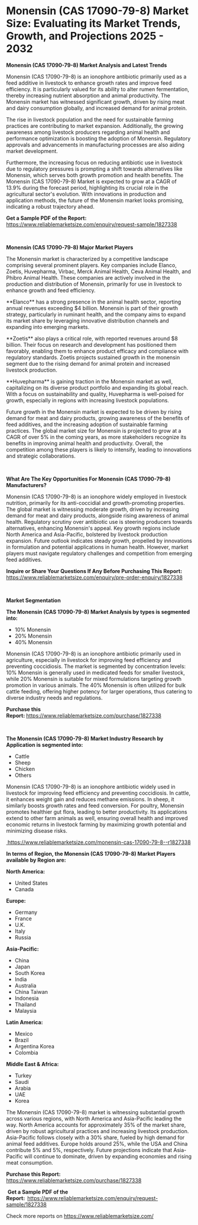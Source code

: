 <p><h1>Monensin (CAS 17090-79-8) Market Size: Evaluating its Market Trends, Growth, and Projections 2025 - 2032</h1></p><p><strong>Monensin (CAS 17090-79-8) Market Analysis and Latest Trends</strong></p>
<p><p>Monensin (CAS 17090-79-8) is an ionophore antibiotic primarily used as a feed additive in livestock to enhance growth rates and improve feed efficiency. It is particularly valued for its ability to alter rumen fermentation, thereby increasing nutrient absorption and animal productivity. The Monensin market has witnessed significant growth, driven by rising meat and dairy consumption globally, and increased demand for animal protein. </p><p>The rise in livestock population and the need for sustainable farming practices are contributing to market expansion. Additionally, the growing awareness among livestock producers regarding animal health and performance optimization is boosting the adoption of Monensin. Regulatory approvals and advancements in manufacturing processes are also aiding market development. </p><p>Furthermore, the increasing focus on reducing antibiotic use in livestock due to regulatory pressures is prompting a shift towards alternatives like Monensin, which serves both growth promotion and health benefits. The Monensin (CAS 17090-79-8) Market is expected to grow at a CAGR of 13.9% during the forecast period, highlighting its crucial role in the agricultural sector's evolution. With innovations in production and application methods, the future of the Monensin market looks promising, indicating a robust trajectory ahead.</p></p>
<p><strong>Get a Sample PDF of the Report:&nbsp;</strong> <a href="https://www.reliablemarketsize.com/enquiry/request-sample/1827338?utm_campaign=1131&utm_medium=2&utm_source=Github&utm_content=ia&utm_term=03022025&utm_id=monensin-cas-17090-79-8">https://www.reliablemarketsize.com/enquiry/request-sample/1827338</a></p>
<p>&nbsp;</p>
<p><strong>Monensin (CAS 17090-79-8) Major Market Players</strong></p>
<p><p>The Monensin market is characterized by a competitive landscape comprising several prominent players. Key companies include Elanco, Zoetis, Huvepharma, Virbac, Merck Animal Health, Ceva Animal Health, and Phibro Animal Health. These companies are actively involved in the production and distribution of Monensin, primarily for use in livestock to enhance growth and feed efficiency.</p><p>**Elanco** has a strong presence in the animal health sector, reporting annual revenues exceeding $4 billion. Monensin is part of their growth strategy, particularly in ruminant health, and the company aims to expand its market share by leveraging innovative distribution channels and expanding into emerging markets.</p><p>**Zoetis** also plays a critical role, with reported revenues around $8 billion. Their focus on research and development has positioned them favorably, enabling them to enhance product efficacy and compliance with regulatory standards. Zoetis projects sustained growth in the monensin segment due to the rising demand for animal protein and increased livestock production.</p><p>**Huvepharma** is gaining traction in the Monensin market as well, capitalizing on its diverse product portfolio and expanding its global reach. With a focus on sustainability and quality, Huvepharma is well-poised for growth, especially in regions with increasing livestock populations.</p><p>Future growth in the Monensin market is expected to be driven by rising demand for meat and dairy products, growing awareness of the benefits of feed additives, and the increasing adoption of sustainable farming practices. The global market size for Monensin is projected to grow at a CAGR of over 5% in the coming years, as more stakeholders recognize its benefits in improving animal health and productivity. Overall, the competition among these players is likely to intensify, leading to innovations and strategic collaborations.</p></p>
<p>&nbsp;</p>
<p><strong>What Are The Key Opportunities For Monensin (CAS 17090-79-8) Manufacturers?</strong></p>
<p><p>Monensin (CAS 17090-79-8) is an ionophore widely employed in livestock nutrition, primarily for its anti-coccidial and growth-promoting properties. The global market is witnessing moderate growth, driven by increasing demand for meat and dairy products, alongside rising awareness of animal health. Regulatory scrutiny over antibiotic use is steering producers towards alternatives, enhancing Monensin's appeal. Key growth regions include North America and Asia-Pacific, bolstered by livestock production expansion. Future outlook indicates steady growth, propelled by innovations in formulation and potential applications in human health. However, market players must navigate regulatory challenges and competition from emerging feed additives.</p></p>
<p><strong>Inquire or Share Your Questions If Any Before Purchasing This Report:</strong> <a href="https://www.reliablemarketsize.com/enquiry/pre-order-enquiry/1827338?utm_campaign=1131&utm_medium=2&utm_source=Github&utm_content=ia&utm_term=03022025&utm_id=monensin-cas-17090-79-8">https://www.reliablemarketsize.com/enquiry/pre-order-enquiry/1827338</a></p>
<p>&nbsp;</p>
<p><strong>Market Segmentation</strong></p>
<p><strong>The Monensin (CAS 17090-79-8) Market Analysis by types is segmented into:</strong></p>
<p><ul><li>10% Monensin</li><li>20% Monensin</li><li>40% Monensin</li></ul></p>
<p><p>Monensin (CAS 17090-79-8) is an ionophore antibiotic primarily used in agriculture, especially in livestock for improving feed efficiency and preventing coccidiosis. The market is segmented by concentration levels: 10% Monensin is generally used in medicated feeds for smaller livestock, while 20% Monensin is suitable for mixed formulations targeting growth promotion in various animals. The 40% Monensin is often utilized for bulk cattle feeding, offering higher potency for larger operations, thus catering to diverse industry needs and regulations.</p></p>
<p><strong>Purchase this Report:&nbsp;</strong><a href="https://www.reliablemarketsize.com/purchase/1827338?utm_campaign=1131&utm_medium=2&utm_source=Github&utm_content=ia&utm_term=03022025&utm_id=monensin-cas-17090-79-8">https://www.reliablemarketsize.com/purchase/1827338</a></p>
<p>&nbsp;</p>
<p><strong>The Monensin (CAS 17090-79-8) Market Industry Research by Application is segmented into:</strong></p>
<p><ul><li>Cattle</li><li>Sheep</li><li>Chicken</li><li>Others</li></ul></p>
<p><p>Monensin (CAS 17090-79-8) is an ionophore antibiotic widely used in livestock for improving feed efficiency and preventing coccidiosis. In cattle, it enhances weight gain and reduces methane emissions. In sheep, it similarly boosts growth rates and feed conversion. For poultry, Monensin promotes healthier gut flora, leading to better productivity. Its applications extend to other farm animals as well, ensuring overall health and improved economic returns in livestock farming by maximizing growth potential and minimizing disease risks.</p></p>
<p><a href="https://www.reliablemarketsize.com/monensin-cas-17090-79-8--r1827338?utm_campaign=1131&utm_medium=2&utm_source=Github&utm_content=ia&utm_term=03022025&utm_id=monensin-cas-17090-79-8">&nbsp;https://www.reliablemarketsize.com/monensin-cas-17090-79-8--r1827338</a></p>
<p><strong>In terms of Region, the Monensin (CAS 17090-79-8) Market Players available by Region are:</strong></p>
<p>
    <p> <strong> North America: </strong>
        <ul>
            <li>United States</li>
            <li>Canada</li>
        </ul>
        </p> 
    <p> <strong> Europe: </strong>
        <ul>
            <li>Germany</li>
            <li>France</li>
            <li>U.K.</li>
            <li>Italy</li>
            <li>Russia</li>
        </ul>
        </p> 
    <p> <strong> Asia-Pacific: </strong>
        <ul>
            <li>China</li>
            <li>Japan</li>
            <li>South Korea</li>
            <li>India</li>
            <li>Australia</li>
            <li>China Taiwan</li>
            <li>Indonesia</li>
            <li>Thailand</li>
            <li>Malaysia</li>
        </ul>
        </p> 
    <p> <strong> Latin America: </strong>
        <ul>
            <li>Mexico</li>
            <li>Brazil</li>
            <li>Argentina Korea</li>
            <li>Colombia</li>
        </ul>
        </p> 
    <p> <strong> Middle East & Africa: </strong>
        <ul>
            <li>Turkey</li>
            <li>Saudi</li>
            <li>Arabia</li>
            <li>UAE</li>
            <li>Korea</li>
        </ul>
    </p>
    </p>
<p><p>The Monensin (CAS 17090-79-8) market is witnessing substantial growth across various regions, with North America and Asia-Pacific leading the way. North America accounts for approximately 35% of the market share, driven by robust agricultural practices and increasing livestock production. Asia-Pacific follows closely with a 30% share, fueled by high demand for animal feed additives. Europe holds around 25%, while the USA and China contribute 5% and 5%, respectively. Future projections indicate that Asia-Pacific will continue to dominate, driven by expanding economies and rising meat consumption.</p></p>
<p><strong>Purchase this Report: </strong><a href="https://www.reliablemarketsize.com/purchase/1827338?utm_campaign=1131&utm_medium=2&utm_source=Github&utm_content=ia&utm_term=03022025&utm_id=monensin-cas-17090-79-8">https://www.reliablemarketsize.com/purchase/1827338</a></p>
<p>&nbsp;<strong>Get a Sample PDF of the Report:&nbsp;&nbsp;</strong><a href="https://www.reliablemarketsize.com/enquiry/request-sample/1827338?utm_campaign=1131&utm_medium=2&utm_source=Github&utm_content=ia&utm_term=03022025&utm_id=monensin-cas-17090-79-8">https://www.reliablemarketsize.com/enquiry/request-sample/1827338</a></p>
<p><strong></strong></p>
<p>Check more reports on <a href="https://www.reliablemarketsize.com/?utm_campaign=1131&utm_medium=2&utm_source=Github&utm_content=ia&utm_term=03022025&utm_id=monensin-cas-17090-79-8">https://www.reliablemarketsize.com/</a></p>